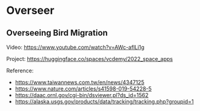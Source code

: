# Overseer

## Overseeing Bird Migration

Video: https://www.youtube.com/watch?v=AWc-aflLi1g

Project: https://huggingface.co/spaces/vcdemy/2022_space_apps

Reference:

* https://www.taiwannews.com.tw/en/news/4347125
* https://www.nature.com/articles/s41598-019-54228-5
* https://daac.ornl.gov/cgi-bin/dsviewer.pl?ds_id=1562
* https://alaska.usgs.gov/products/data/tracking/tracking.php?groupid=1
